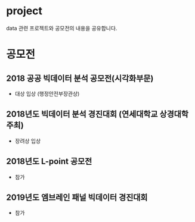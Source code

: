 # project
data 관련 프로젝트와 공모전의 내용을 공유합니다.



# 공모전

## 2018 공공 빅데이터 분석 공모전(시각화부문)
- 대상 입상 (행정안전부장관상)
## 2018년도 빅데이터 분석 경진대회 (연세대학교 상경대학 주최)
- 장려상 입상
## 2018년도 L-point 공모전
- 참가
## 2019년도 엠브레인 패널 빅데이터 경진대회
- 참가
